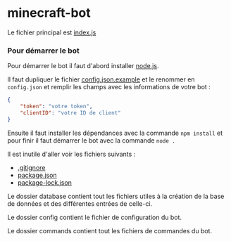 # minecraft-bot

Le fichier principal est [index.js](index.js)

### Pour démarrer le bot

Pour démarrer le bot il faut d'abord installer [node.js](https://nodejs.org/en/download/).

Il faut dupliquer le fichier [config.json.example](config/config.json.example) et le renommer en `config.json` et remplir les champs avec les informations de votre bot :
```json
{
    "token": "votre token",
    "clientID": "votre ID de client"
}
```

Ensuite il faut installer les dépendances avec la commande `npm install` et pour finir il faut démarrer le bot avec la commande `node .`

Il est inutile d'aller voir les fichiers suivants : 
- [.gitignore](.gitignore)
- [package.json](package.json)
- [package-lock.json](package-lock.json)

Le dossier database contient tout les fichiers utiles à la création de la base de données et des différentes entrées de celle-ci.

Le dossier config contient le fichier de configuration du bot.

Le dossier commands contient tout les fichiers de commandes du bot.